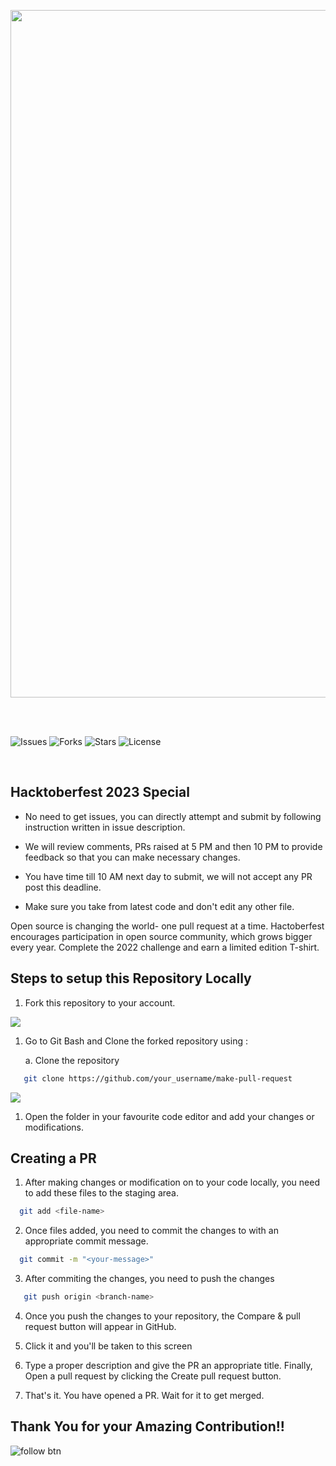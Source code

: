 <p align="center">
<img src="https://user-images.githubusercontent.com/46259712/192037191-3d1737bf-f4cb-4d9a-a63b-cdde95c47b4f.png" width="1100"/>
 </p>

 <br>
 <br>

 ![Issues](https://img.shields.io/github/issues/Magnesiaworld/Hacktoberfest-2022?style=for-the-badge)
![Forks](https://img.shields.io/github/forks/Magnesiaworld/Hacktoberfest-2022?style=for-the-badge)
![Stars](https://img.shields.io/github/stars/Magnesiaworld/Hacktoberfest-2022?style=for-the-badge)
![License](https://img.shields.io/github/license/Magnesiaworld/Hacktoberfest-2022?style=for-the-badge)

<br>

## Hacktoberfest 2023 Special

- No need to get issues, you can directly attempt and submit by following instruction written in issue description.

- We will review comments, PRs raised at 5 PM and then 10 PM to provide feedback so that you can make necessary changes.

- You have time till 10 AM next day to submit, we will not accept any PR post this deadline.

- Make sure you take from latest code and don't edit any other file. 


Open source is changing the world- one pull request at a time.
Hactoberfest encourages participation in open source community, which grows bigger every year. 
Complete the 2022 challenge and earn a limited edition T-shirt.



## Steps to setup this Repository Locally

  1. Fork this repository to your account.

![](assets/img_fork_1.png)

  1. Go to Git Bash and Clone the forked repository using :
       
       a. Clone the repository
```bash
   git clone https://github.com/your_username/make-pull-request
```
![](assets/clone_2.png)

 1. Open the folder in your favourite code editor and add your changes or modifications.
 
## Creating a PR 
 
 1. After making changes or modification on to your code locally, you need to add these files to the staging area.
```bash
  git add <file-name>
```
 2. Once files added, you need to commit the changes to with an appropriate commit message.
```bash
  git commit -m "<your-message>"
```
 3. After commiting the changes, you need to push the changes
```bash
   git push origin <branch-name>
```
 4. Once you push the changes to your repository, the Compare & pull request button will appear in GitHub.

 5. Click it and you'll be taken to this screen

 6. Type a proper description and give the PR an appropriate title. Finally, Open a pull request by clicking the Create pull request button.

 7. That's it. You have opened a PR. Wait for it to get merged.


## Thank You for your Amazing Contribution!!



![follow btn](https://img.shields.io/github/followers/GeekNerds?style=social)
